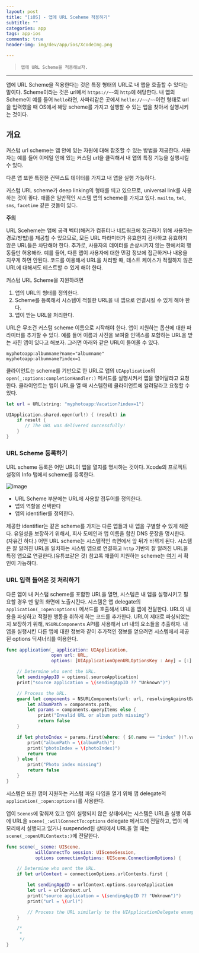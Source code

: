 ```yaml
---  
layout: post  
title: "[iOS] - 앱에 URL Sceheme 적용하기"  
subtitle: ""  
categories: app
tags: app-ios 
comments: true  
header-img: img/dev/app/ios/XcodeImg.png

---  
```

  
> `앱에 URL Scheme을 적용해보자.`  

---

앱에 URL Scheme을 적용한다는 것은 특정 형태의 URL로 내 앱을 호출할 수 있다는 말이다. Scheme이라는 것은 url에서 `https://~~`의 `http`에 해당한다.
내 앱의 Scheme이 예를 들어 `hello`라면, 사파리같은 곳에서 `hello://~~/~~`이런 형태로 url을 입력했을 때 OS에서 해당 scheme를 가지고
실행할 수 있는 앱을 찾아서 실행시키는 것이다.

## 개요

커스텀 url scheme는 앱 안에 있는 자원에 대해 참조할 수 있는 방법을 제공한다. 사용자는 예를 들어 이메일 안에 있는 커스텀 url을 클릭해서 내 앱의 특정 기능을 실행시킬 수 있다.

다른 앱 또한 특정한 컨텍스트 데이터를 가지고 내 앱을 실행 가능하다. 

커스텀 URL scheme가 deep linking의 형태를 띄고 있으므로, universal link를 사용하는 것이 좋다. 애플은 일반적인 시스템 앱의 scheme를 가지고 있다. `mailto`, `tel`, `sms`, `facetime` 같은 것들이 있다.

**주의**

URL Sceheme는 앱에 공격 벡터(해커가 컴퓨터나 네트워크에 접근하기 위해 사용하는 경로/방법)를 제공할 수 있으므로, 모든 URL 파라미터가 유효한지 검사하고 유효하지 않은 URL들은 차단해야 한다.
추가로, 사용자의 데이터를 손상시키지 않는 한에서의 행동들만 허용해라. 예를 들어, 다른 앱이 사용자에 대한 민감 정보에 접근하거나 내용을 지우게 하면 안된다. 코드를 이용해서 URL을 처리할 때,
테스트 케이스가 적절하지 않은 URL에 대해서도 테스트할 수 있게 해야 한다.

커스텀 URL Scheme을 지원하려면

1. 앱의 URL의 형태를 정의한다.
2. Scheme를 등록해서 시스템이 적절한 URL을 내 앱으로 연결시킬 수 있게 해야 한다.
3. 앱이 받는 URL을 처리한다.

URL은 무조건 커스텀 scheme 이름으로 시작해야 한다. 앱이 지원하는 옵션에 대한 파라미터를 추가할 수 있다. 예를 들어 이름과 사진을 보여줄 인덱스를 포함하는 URL을 받는 사진 앱이 있다고 해보자.
그러면 아래와 같은 URL이 들어올 수 있다.

```
myphotoapp:albumname?name="albumname"
myphotoapp:albumname?index=1
```

클라이언트는 scheme를 기반으로 한 URL로 앱의 `UIApplication`의 `open(_:options:completionHandler:)` 메서드를 실행시켜서 앱을 열어달라고 요청한다.
클라이언트는 앱이 URL을 열 때 시스템한테 클라이언트에 알려달라고 요청할 수 있다.

```swift
let url = URL(string: "myphotoapp:Vacation?index=1")

UIApplication.shared.open(url!) { (result) in
    if result {
       // The URL was delivered successfully!
    }
}
```

### URL Scheme 등록하기

URL scheme 등록은 어떤 URL이 앱을 열지를 명시하는 것이다. Xcode의 프로젝트 설정의 Info 탭에서 scheme를 등록한다.

![image](https://user-images.githubusercontent.com/41438361/119793768-d8591c80-bf11-11eb-85b1-e3640c16ea57.png)

* URL Scheme 부분에는 URL에 사용할 접두어를 정의한다.
* 앱의 역할을 선택한다
* 앱의 identifier를 정의한다.

제공한 identifier는 같은 scheme를 가지는 다른 앱들과 내 앱을 구별할 수 있게 해준다. 유일성을 보장하기 위해서, 회사 도메인과 앱 이름을 함친 DNS 문장을 명시한다.
(자유긴 하다.) 어떤 URL scheme는 시스템적인 측면에서 앞 뒤가 바뀌게 된다. 시스템은 잘 알려진 URL을 일치하는 시스템 앱으로 연결하고 `http` 기반의 잘 알려진 URL을 특정 앱으로 연결한다.(유튜브같은 것)
참고록 애플이 지원하는 scheme는 [여기](https://developer.apple.com/library/archive/featuredarticles/iPhoneURLScheme_Reference/Introduction/Introduction.html#//apple_ref/doc/uid/TP40007899) 
서 확인이 가능하다.

### URL 입력 들어온 것 처리하기

다른 앱이 내 커스텀 scheme를 포함한 URL을 열면, 시스템은 내 앱을 실행시키고 필요할 경우 맨 앞의 화면에 노출시킨다. 시스템은 앱 delegate의 `application(_:open:options)` 메서드를 호출해서 URL을 앱에 전달한다.
URL의 내용을 파싱하고 적절한 행동을 취하게 하는 코드를 추가한다. URL이 제대로 파싱되었는지 보장하기 위해, `NSURLComponents` API를 사용해서 url 내의 요소들을 추출하자.
내 앱을 실행시킨 다른 앱에 대한 정보와 같이 추가적인 정보를 얻으려면 시스템에서 제공된 options 딕셔너리를 이용한다.

```swift
func application(_ application: UIApplication,
                 open url: URL,
                 options: [UIApplicationOpenURLOptionsKey : Any] = [:] ) -> Bool {

    // Determine who sent the URL.
    let sendingAppID = options[.sourceApplication]
    print("source application = \(sendingAppID ?? "Unknown")")

    // Process the URL.
    guard let components = NSURLComponents(url: url, resolvingAgainstBaseURL: true),
        let albumPath = components.path,
        let params = components.queryItems else {
            print("Invalid URL or album path missing")
            return false
    }

    if let photoIndex = params.first(where: { $0.name == "index" })?.value {
        print("albumPath = \(albumPath)")
        print("photoIndex = \(photoIndex)")
        return true
    } else {
        print("Photo index missing")
        return false
    }
}
```

시스템은 또한 앱이 지원하는 커스텀 파일 타입을 열기 위해 앱 delegate의 `application(_:open:options)`를 사용한다.

앱이 `Scenes`에 맞춰져 있고 앱이 실행되지 않은 상태에서는 시스템은 URL을 실행 이후에 URL을 `scene(_:willConnectTo:options` delegate 메서드에 전달하고,
앱이 메모리에서 실행되고 있거나 suspended된 상태에서 URL을 열 때는 `scene(_:openURLContexts:)`에 전달한다.

```swift
func scene(_ scene: UIScene, 
           willConnectTo session: UISceneSession, 
           options connectionOptions: UIScene.ConnectionOptions) {

    // Determine who sent the URL.
    if let urlContext = connectionOptions.urlContexts.first {

        let sendingAppID = urlContext.options.sourceApplication
        let url = urlContext.url
        print("source application = \(sendingAppID ?? "Unknown")")
        print("url = \(url)")

        // Process the URL similarly to the UIApplicationDelegate example.
    }

    /*
     *
     */
}
```

